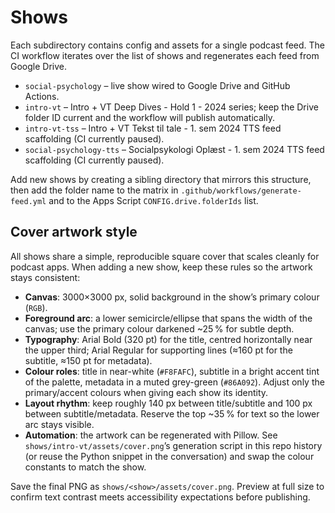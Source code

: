 # Shows

Each subdirectory contains config and assets for a single podcast feed. The CI workflow iterates over the list of shows and regenerates each feed from Google Drive.

- `social-psychology` – live show wired to Google Drive and GitHub Actions.
- `intro-vt` – Intro + VT Deep Dives - Hold 1 - 2024 series; keep the Drive folder ID current and the workflow will publish automatically.
- `intro-vt-tss` – Intro + VT Tekst til tale - 1. sem 2024 TTS feed scaffolding (CI currently paused).
- `social-psychology-tts` – Socialpsykologi Oplæst - 1. sem 2024 TTS feed scaffolding (CI currently paused).

Add new shows by creating a sibling directory that mirrors this structure, then add the folder name to the matrix in `.github/workflows/generate-feed.yml` and to the Apps Script `CONFIG.drive.folderIds` list.

## Cover artwork style

All shows share a simple, reproducible square cover that scales cleanly for podcast apps. When adding a new show, keep these rules so the artwork stays consistent:

- **Canvas**: 3000×3000 px, solid background in the show’s primary colour (`RGB`).
- **Foreground arc**: a lower semicircle/ellipse that spans the width of the canvas; use the primary colour darkened ~25 % for subtle depth.
- **Typography**: Arial Bold (320 pt) for the title, centred horizontally near the upper third; Arial Regular for supporting lines (≈160 pt for the subtitle, ≈150 pt for metadata).
- **Colour roles**: title in near-white (`#F8FAFC`), subtitle in a bright accent tint of the palette, metadata in a muted grey-green (`#86A092`). Adjust only the primary/accent colours when giving each show its identity.
- **Layout rhythm**: keep roughly 140 px between title/subtitle and 100 px between subtitle/metadata. Reserve the top ~35 % for text so the lower arc stays visible.
- **Automation**: the artwork can be regenerated with Pillow. See `shows/intro-vt/assets/cover.png`’s generation script in this repo history (or reuse the Python snippet in the conversation) and swap the colour constants to match the show.

Save the final PNG as `shows/<show>/assets/cover.png`. Preview at full size to confirm text contrast meets accessibility expectations before publishing.
